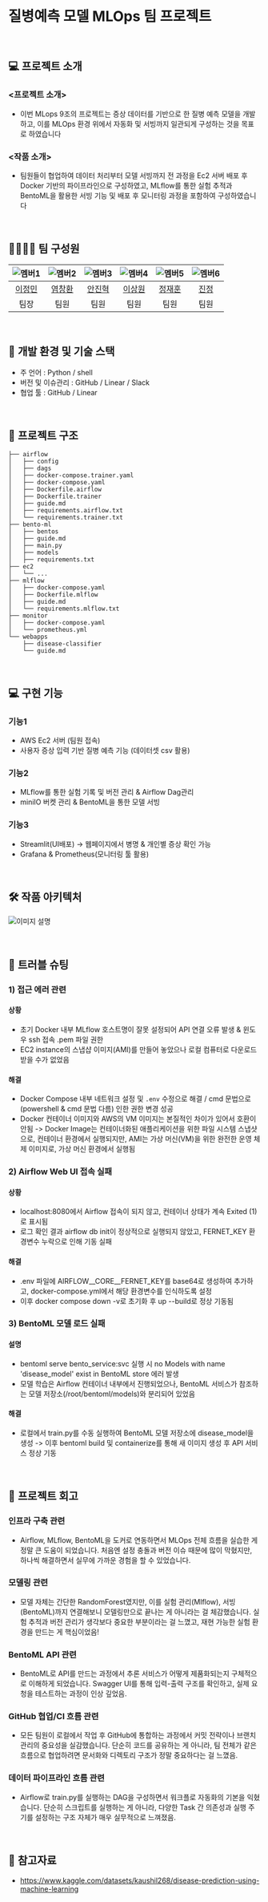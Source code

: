 # 질병예측 모델 MLOps 팀 프로젝트

<br>

## 💻 프로젝트 소개
### <프로젝트 소개>
- 이번 MLops 9조의 프로젝트는 증상 데이터를 기반으로 한 질병 예측 모델을 개발하고, 이를 MLOps 환경 위에서 자동화 및 서빙까지 일관되게 구성하는 것을 목표로 하였습니다

### <작품 소개>
- 팀원들이 협업하여 데이터 처리부터 모델 서빙까지 전 과정을 Ec2 서버 배포 후 Docker 기반의 파이프라인으로 구성하였고, MLflow를 통한 실험 추적과 BentoML을 활용한 서빙 기능 및 배포 후 모니터링 과정을 포함하여 구성하였습니다

<br>

## 👨‍👩‍👦‍👦 팀 구성원

| ![멤버1](https://avatars.githubusercontent.com/u/156163982?v=4) | ![멤버2](https://avatars.githubusercontent.com/u/156163982?v=4) | ![멤버3](https://avatars.githubusercontent.com/u/156163982?v=4) | ![멤버4](https://avatars.githubusercontent.com/u/156163982?v=4) | ![멤버5](https://avatars.githubusercontent.com/u/156163982?v=4) | ![멤버6](https://avatars.githubusercontent.com/u/156163982?v=4) |
| :------------------------------------------------------------: | :------------------------------------------------------------: | :------------------------------------------------------------: | :------------------------------------------------------------: | :------------------------------------------------------------: | :------------------------------------------------------------: |
|   [이정민](https://github.com/yourprofile1)   |   [염창환](https://github.com/yourprofile2)   |   [안진혁](https://github.com/yourprofile3)   |   [이상원](https://github.com/yourprofile4)   |   [정재훈](https://github.com/yourprofile5)   |   [진정](https://github.com/yourprofile6)   |
| 팀장 | 팀원 | 팀원 | 팀원 | 팀원 | 팀원 |

<br>

## 🔨 개발 환경 및 기술 스택
- 주 언어 : Python / shell
- 버전 및 이슈관리 : GitHub / Linear / Slack
- 협업 툴 : GitHub / Linear

<br>

## 📁 프로젝트 구조
```
├── airflow
│   ├── config
│   ├── dags
│   ├── docker-compose.trainer.yaml
│   ├── docker-compose.yaml
│   ├── Dockerfile.airflow
│   ├── Dockerfile.trainer
│   ├── guide.md
│   ├── requirements.airflow.txt
│   └── requirements.trainer.txt
├── bento-ml
│   ├── bentos
│   ├── guide.md
│   ├── main.py
│   ├── models
│   ├── requirements.txt
├── ec2
│   └── ...
├── mlflow
│   ├── docker-compose.yaml
│   ├── Dockerfile.mlflow
│   ├── guide.md
│   └── requirements.mlflow.txt
├── monitor
│   ├── docker-compose.yaml
│   └── prometheus.yml
└── webapps
    ├── disease-classifier
    └── guide.md
```

<br>

## 💻​ 구현 기능
### 기능1
- AWS Ec2 서버 (팀원 접속)
- 사용자 증상 입력 기반 질병 예측 기능 (데이터셋 csv 활용)

### 기능2
- MLflow를 통한 실험 기록 및 버전 관리 & Airflow Dag관리
- miniIO 버켓 관리 & BentoML을 통한 모델 서빙

### 기능3
- Streamlit(UI배포) -> 웹페이지에서 병명 & 개인별 증상 확인 가능
- Grafana & Prometheus(모니터링 툴 활용)

<br>

## 🛠️ 작품 아키텍처
![이미지 설명](about:blank)

<br>

## 🚨​ 트러블 슈팅
### 1) 접근 에러 관련
#### 상황
- 초기 Docker 내부 MLflow 호스트명이 잘못 설정되어 API 연결 오류 발생 & 윈도우 ssh 접속 .pem 파일 권한
- EC2 instance의 스냅샵 이미지(AMI)를 만들어 놓았으나 로컬 컴퓨터로 다운로드 받을 수가 없었음
#### 해결
- Docker Compose 내부 네트워크 설정 및 `.env` 수정으로 해결 / cmd 문법으로(powershell & cmd 문법 다름) 인한 권한 변경 성공
- Docker 컨테이너 이미지와 AWS의 VM 이미지는 본질적인 차이가 있어서 호환이 안됨 -> Docker Image는 컨테이너화된 애플리케이션을 위한 파일 시스템 스냅샷으로, 컨테이너 환경에서 실행되지만, AMI는 가상 머신(VM)을 위한 완전한 운영 체제 이미지로, 가상 머신 환경에서 실행됨

### 2) Airflow Web UI 접속 실패
#### 상황
- localhost:8080에서 Airflow 접속이 되지 않고, 컨테이너 상태가 계속 Exited (1)로 표시됨
- 로그 확인 결과 airflow db init이 정상적으로 실행되지 않았고, FERNET_KEY 환경변수 누락으로 인해 기동 실패
#### 해결
- .env 파일에 AIRFLOW__CORE__FERNET_KEY를 base64로 생성하여 추가하고, docker-compose.yml에서 해당 환경변수를 인식하도록 설정
- 이후 docker compose down -v로 초기화 후 up --build로 정상 기동됨

### 3) BentoML 모델 로드 실패
#### 설명
- bentoml serve bento_service:svc 실행 시 no Models with name 'disease_model' exist in BentoML store 에러 발생
- 모델 학습은 Airflow 컨테이너 내부에서 진행되었으나, BentoML 서비스가 참조하는 모델 저장소(/root/bentoml/models)와 분리되어 있었음
#### 해결
- 로컬에서 train.py를 수동 실행하여 BentoML 모델 저장소에 disease_model을 생성 -> 이후 bentoml build 및 containerize를 통해 새 이미지 생성 후 API 서비스 정상 기동


<br>

## 📌 프로젝트 회고
### 인프라 구축 관련
- Airflow, MLflow, BentoML을 도커로 연동하면서 MLOps 전체 흐름을 실습한 게 정말 큰 도움이 되었습니다. 처음엔 설정 충돌과 버전 이슈 때문에 많이 막혔지만, 하나씩 해결하면서 실무에 가까운 경험을 할 수 있었습니다.
### 모델링 관련
- 모델 자체는 간단한 RandomForest였지만, 이를 실험 관리(Mlflow), 서빙(BentoML)까지 연결해보니 모델링만으로 끝나는 게 아니라는 걸 체감했습니다. 실험 추적과 버전 관리가 생각보다 중요한 부분이라는 걸 느꼈고, 재현 가능한 실험 환경을 만드는 게 핵심이었음!
### BentoML API 관련
- BentoML로 API를 만드는 과정에서 추론 서비스가 어떻게 제품화되는지 구체적으로 이해하게 되었습니다. Swagger UI를 통해 입력-출력 구조를 확인하고, 실제 요청을 테스트하는 과정이 인상 깊었음.
### GitHub 협업/CI 흐름 관련
- 모든 팀원이 로컬에서 작업 후 GitHub에 통합하는 과정에서 커밋 전략이나 브랜치 관리의 중요성을 실감했습니다. 단순히 코드를 공유하는 게 아니라, 팀 전체가 같은 흐름으로 협업하려면 문서화와 디렉토리 구조가 정말 중요하다는 걸 느꼈음.
### 데이터 파이프라인 흐름 관련
- Airflow로 train.py를 실행하는 DAG을 구성하면서 워크플로 자동화의 기본을 익혔습니다. 단순히 스크립트를 실행하는 게 아니라, 다양한 Task 간 의존성과 실행 주기를 설정하는 구조 자체가 매우 실무적으로 느껴졌음.



<br>

## 📰​ 참고자료
- https://www.kaggle.com/datasets/kaushil268/disease-prediction-using-machine-learning
